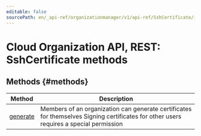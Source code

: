 ```yaml
---
editable: false
sourcePath: en/_api-ref/organizationmanager/v1/api-ref/SshCertificate/index.md
---
```


# Cloud Organization API, REST: SshCertificate methods


## Methods {#methods}
Method | Description
--- | ---
[generate](generate.md) | Members of an organization can generate certificates for themselves Signing certificates for other users requires a special permission